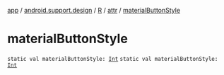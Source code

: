 [app](../../../index.md) / [android.support.design](../../index.md) / [R](../index.md) / [attr](index.md) / [materialButtonStyle](./material-button-style.md)

# materialButtonStyle

`static val materialButtonStyle: `[`Int`](https://kotlinlang.org/api/latest/jvm/stdlib/kotlin/-int/index.html)
`static val materialButtonStyle: `[`Int`](https://kotlinlang.org/api/latest/jvm/stdlib/kotlin/-int/index.html)